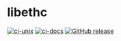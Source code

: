 # libethc

[![ci-unix](https://github.com/mhw0/libethc/actions/workflows/ci-unix.yaml/badge.svg)](https://github.com/mhw0/libethc/actions/workflows/ci-unix.yaml)
[![ci-docs](https://github.com/mhw0/libethc/actions/workflows/ci-docs.yaml/badge.svg)](https://github.com/mhw0/libethc/actions/workflows/ci-docs.yaml)
[![GitHub release](https://img.shields.io/github/v/release/mhw0/libethc?include_prereleases)](https://GitHub.com/mhw0/libethc/releases/)
